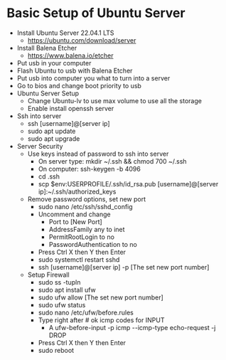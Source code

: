 # Basic Setup of Ubuntu Server
- Install Ubuntu Server 22.04.1 LTS
    - https://ubuntu.com/download/server 
- Install Balena Etcher
    - https://www.balena.io/etcher 
- Put usb in your computer
- Flash Ubuntu to usb with Balena Etcher
- Put usb into computer you what to turn into a server
- Go to bios and change boot priority to usb
- Ubuntu Server Setup
    - Change Ubuntu-lv to use max volume to use all the storage
    - Enable install openssh server
- Ssh into server
    - ssh [username]@[server ip]
    - sudo apt update
    - sudo apt upgrade
- Server Security
    - Use keys instead of password to ssh into server
        - On server type: mkdir ~/.ssh && chmod 700 ~/.ssh 
        - On computer: ssh-keygen -b 4096
        - cd .ssh
        - scp $env:USERPROFILE/.ssh/id_rsa.pub [username]@[server ip]:~/.ssh/authorized_keys
    - Remove password options, set new port
        - sudo nano /etc/ssh/sshd_config
        - Uncomment and change
            - Port to [New Port]
            - AddressFamily any to inet
            - PermitRootLogin to no
            - PasswordAuthentication to no
        - Press Ctrl X then Y then Enter
        - sudo systemctl restart sshd
        - ssh [username]@[server ip] -p [The set new port number]
    - Setup Firewall
        - sudo ss -tupln
        - sudo apt install ufw
        - sudo ufw allow [The set new port number]
        - sudo ufw status
        - sudo nano /etc/ufw/before.rules
        - Type right after # ok icmp codes for INPUT
            - A ufw-before-input -p icmp --icmp-type echo-request -j DROP
        - Press Ctrl X then Y then Enter
        - sudo reboot
